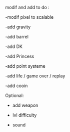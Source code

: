 
modif and add to do :

-modif pixel to scalable

-add gravity

-add barrel 

-add DK

-add Princess

-add point systeme

-add life / game over / replay 

-add cooin


Optional:

- add weapon

- lvl difficulty 

- sound 
